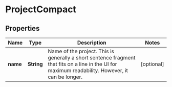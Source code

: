 # ProjectCompact

## Properties
Name | Type | Description | Notes
------------ | ------------- | ------------- | -------------
**name** | **String** | Name of the project. This is generally a short sentence fragment that fits on a line in the UI for maximum readability. However, it can be longer. |  [optional]
